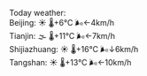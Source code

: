 Today weather:  
Beijing: ☀️   🌡️+6°C 🌬️←4km/h  
Tianjin: 🌫  🌡️+11°C 🌬️←7km/h  
Shijiazhuang: ☀️   🌡️+16°C 🌬️↓6km/h  
Tangshan: ☀️   🌡️+13°C 🌬️←10km/h  
